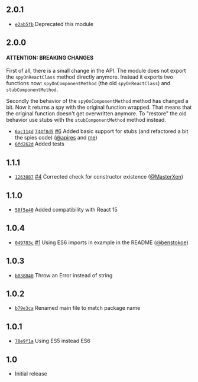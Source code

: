 ## 2.0.1

* [`e2ab5fb`](https://github.com/levrik/sinon-spy-react/commit/e2ab5fb486269a847daa1e4955f8cdd7c7dc06e9) Deprecated this module

## 2.0.0

#### ATTENTION: BREAKING CHANGES

First of all, there is a small change in the API. The module does not export the `spyOnReactClass` method directly anymore. Instead it exports two functions now: `spyOnComponentMethod` (the old `spyOnReactClass`) and `stubComponentMethod`.

Secondly the behavior of the `spyOnComponentMethod` method has changed a bit. Now it returns a spy with the original function wrapped. That means that the original function doesn't get overwritten anymore. To "restore" the old behavior use stubs with the `stubComponentMethod` method instead.

* [`6ac114d`](https://github.com/levrik/sinon-spy-react/commit/6ac114df5055aa0700a86fab62bf3a0eee051fa8)
  [`744f8d5`](https://github.com/levrik/sinon-spy-react/commit/744f8d539a69e31e8a52d561643899effdf91ad3)
  [#6](https://github.com/levrik/sinon-spy-react/pull/6)
  Added basic support for stubs (and refactored a bit the spies code)
  ([@apires](https://github.com/apires) and [me](https://github.com/levrik))
* [`6fd262d`](https://github.com/levrik/sinon-spy-react/commit/6fd262df5e438ffd67dadf90fcb381c22ba87ff9) Added tests

## 1.1.1

* [`1263887`](https://github.com/levrik/sinon-spy-react/commit/1263887bcd8b585574c2bb3a556e3ef648dd7eb2)
  [#4](https://github.com/levrik/sinon-spy-react/pull/4)
  Corrected check for constructor existence
  ([@MasterXen](https://github.com/MasterXen))

## 1.1.0

* [`50f5e40`](https://github.com/levrik/sinon-spy-react/commit/50f5e40a47e3b3355365174e0b042055d1757e9f)
  Added compatibility with React 15

## 1.0.4

* [`049783c`](https://github.com/levrik/sinon-spy-react/commit/049783c48ec3de8db94c8ba1d1cb0e078fe74521)
  [#1](https://github.com/levrik/sinon-spy-react/pull/1)
  Using ES6 imports in example in the README
  ([@benstokoe](https://github.com/benstokoe))

## 1.0.3

* [`b038840`](https://github.com/levrik/sinon-spy-react/commit/b03884099992bad40e50e0ea8e39b4995097eba2)
  Throw an Error instead of string

## 1.0.2

* [`b79e3ca`](https://github.com/levrik/sinon-spy-react/commit/b79e3ca2aa040ae664e9cb21a8198280e2bf3537)
  Renamed main file to match package name

## 1.0.1

* [`78e9f1a`](https://github.com/levrik/sinon-spy-react/commit/78e9f1a1a39aeaa7a68a7a8e8c2e3bfeddbb87e2)
  Using ES5 instead ES6

## 1.0

* Initial release
